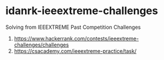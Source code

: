 # idanrk-ieeextreme-challenges
Solving from IEEEXTREME Past Competition Challenges
1. https://www.hackerrank.com/contests/ieeextreme-challenges/challenges
2. https://csacademy.com/ieeextreme-practice/task/
